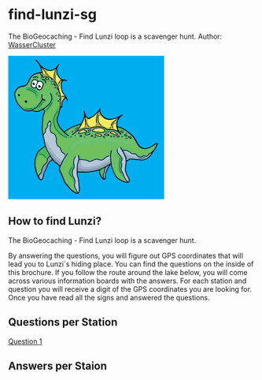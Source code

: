 # find-lunzi-sg

The BioGeocaching - Find Lunzi loop is a scavenger hunt.
Author: [WasserCluster](https://wcl.ac.at/en/)


![Lunzi](./Lunzi.PNG)

## How to find Lunzi?

The BioGeocaching - Find Lunzi loop is a scavenger hunt. 

By answering the questions, you will figure out GPS coordinates
that will lead you to Lunzi`s hiding place. You can find the
questions on the inside of this brochure. If you follow the route
around the lake below, you will come across various information
boards with the answers. For each station and question you will
receive a digit of the GPS coordinates you are looking for. Once
you have read all the signs and answered the questions.

## Questions per Station
[Question 1](./question/question_01.md)

## Answers per Staion
